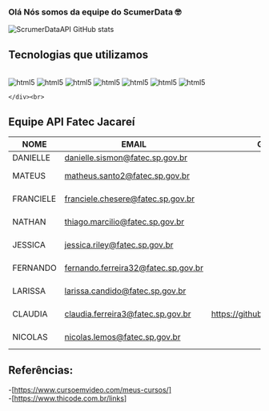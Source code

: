 ### Olá Nós somos da equipe do ScumerData 🤓


![ScrumerDataAPI GitHub stats](https://github-readme-stats.vercel.app/api?username=ScrumerDataAPI&show_icons=true&theme=dracula)


## Tecnologias que utilizamos

<div style="display: inline_block"><br>
    <img alignm alt= "html5" src="https://img.shields.io/badge/HTML5-E34F26?style=for-the-badge&logo=html5&logoColor=white"/>
    <img alignm alt= "html5" src="https://img.shields.io/badge/JavaScript-F7DF1E?style=for-the-badge&logo=javascript&logoColor=black"/>
    <img alignm alt= "html5" src="https://img.shields.io/badge/CSS3-1572B6?style=for-the-badge&logo=css3&logoColor=white"/>
    <img alignm alt= "html5" src="https://img.shields.io/badge/Markdown-000000?style=for-the-badge&logo=markdown&logoColor=white"/>
    <img alignm alt= "html5" src="https://img.shields.io/badge/Figma-F24E1E?style=for-the-badge&logo=figma&logoColor=white"/>
    <img alignm alt= "html5" src="https://img.shields.io/badge/gimp-5C5543?style=for-the-badge&logo=gimp&logoColor=white"/>
    <img alignm alt= "html5" src="https://img.shields.io/badge/GIT-E44C30?style=for-the-badge&logo=git&logoColor=white"/>
    
    </div><br>

## Equipe API Fatec Jacareí

NOME	|	EMAIL	|	GITHUB	|	CARGO
---	|	---	|	---	|	---
DANIELLE	|	danielle.sismon@fatec.sp.gov.br	|		|	PO
MATEUS	|	matheus.santo2@fatec.sp.gov.br	|		|	Master Scrum
FRANCIELE	|	franciele.chesere@fatec.sp.gov.br	|		|	Tem Dev
NATHAN	|	thiago.marcilio@fatec.sp.gov.br	|		|	Tem Dev
JESSICA	|	jessica.riley@fatec.sp.gov.br	|		|	Tem Dev
FERNANDO	|	fernando.ferreira32@fatec.sp.gov.br	|		|	Tem Dev
LARISSA	|	larissa.candido@fatec.sp.gov.br	|		|	Tem Dev
CLAUDIA	|	claudia.ferreira3@fatec.sp.gov.br	|	https://github.com/ClaudiaDarlei	|	Tem Dev
NICOLAS	|	nicolas.lemos@fatec.sp.gov.br	|		|	Tem Dev




## Referências:

-[https://www.cursoemvideo.com/meus-cursos/]<br>
-[https://www.thicode.com.br/links]

